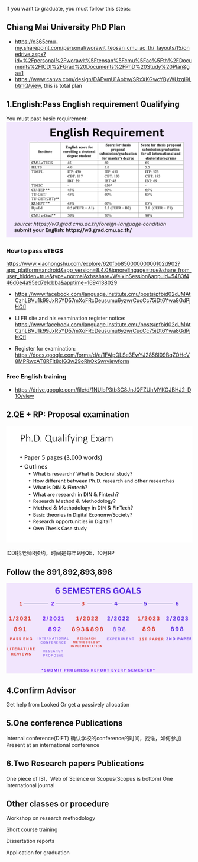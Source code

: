 If you want to graduate, you must follow this steps:

## Chiang Mai University PhD Plan
+ https://o365cmu-my.sharepoint.com/personal/worawit_tepsan_cmu_ac_th/_layouts/15/onedrive.aspx?id=%2Fpersonal%2Fworawit%5Ftepsan%5Fcmu%5Fac%5Fth%2FDocuments%2FICDI%2FGrad%20Documents%2FPhD%20Study%20Plan&ga=1
+ https://www.canva.com/design/DAEvmU1Aobw/SRxXKGwcYByWUzql9LbtmQ/view, this is total plan

## 1.English:Pass English requirement Qualifying 
You must past basic requirement:
![](https://raw.githubusercontent.com/jhfnetboy/MarkDownImg/main/img/202309080926743.png)

### How to pass eTEGS
https://www.xiaohongshu.com/explore/620fbb85000000000102d902?app_platform=android&app_version=8.4.0&ignoreEngage=true&share_from_user_hidden=true&type=normal&xhsshare=WeixinSession&appuid=5483f446d6e4a95ed7e1cbba&apptime=1694138029

+ https://www.facebook.com/language.institute.cmu/posts/pfbid02dJMAtCzhLBVu1k99JxR5YD57mXoFRcDeusumu6yzwrCucCc75iDt6Ywa8GdPjHQfl

+ LI FB site and his examination register notice: https://www.facebook.com/language.institute.cmu/posts/pfbid02dJMAtCzhLBVu1k99JxR5YD57mXoFRcDeusumu6yzwrCucCc75iDt6Ywa8GdPjHQfl
+ Register for examination: https://docs.google.com/forms/d/e/1FAIpQLSe3EwYJ2856l09BqZOHoV8MPRwcAT8RFlt8oIG3w29oRhOkSw/viewform

### Free English training
+ https://drive.google.com/file/d/1NUlbP3tb3C8JnJQFZUhMYKGJBHJ2_D1O/view



## 2.QE + RP: Proposal examination 
![](https://raw.githubusercontent.com/jhfnetboy/MarkDownImg/main/img/202309080933812.jpg)


ICDI找老师R预约，时间是每年9月QE，10月RP

## Follow the 891,892,893,898
![](https://raw.githubusercontent.com/jhfnetboy/MarkDownImg/main/img/202309080936418.png)


## 4.Confirm Advisor

Get help from Looked
Or get a passively allocation



## 5.One conference Publications
Internal conference(DIFT) 
确认学校的conference的时间，找谁，如何参加
Present at an international conference



## 6.Two Research papers Publications

One piece of ISI，Web of Science or Scopus(Scopus is bottom)
One international journal


## Other classes or procedure

Workshop on research methodology 

Short course training 

Dissertation reports 

Application for graduation
